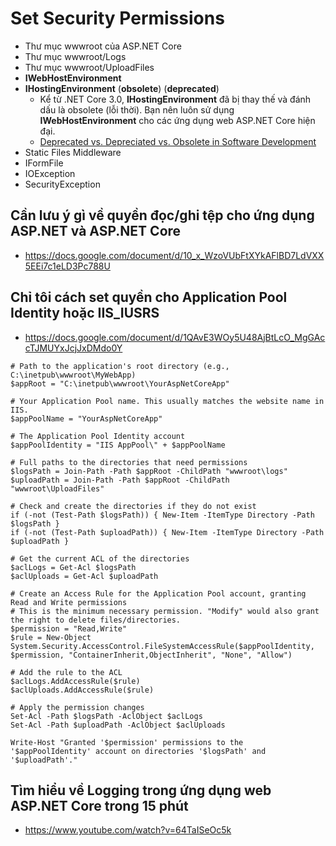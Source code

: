 # Set Security Permissions
+ Thư mục wwwroot của ASP.NET Core
+ Thư mục wwwroot/Logs
+ Thư mục wwwroot/UploadFiles
+ **IWebHostEnvironment**
+ **IHostingEnvironment** (**obsolete**) (**deprecated**)
  + Kể từ .NET Core 3.0, **IHostingEnvironment** đã bị thay thế và đánh dấu là obsolete (lỗi thời). Bạn nên luôn sử dụng **IWebHostEnvironment** cho các ứng dụng web ASP.NET Core hiện đại.
  + [Deprecated vs. Depreciated vs. Obsolete in Software Development](https://docs.google.com/document/d/156u0l8kNILlBs0V9-9g2ciHJsKT-qTeErM9RM2dpUk4)
+ Static Files Middleware
+ IFormFile
+ IOException
+ SecurityException

## Cần lưu ý gì về quyền đọc/ghi tệp cho ứng dụng ASP.NET và ASP.NET Core
+ https://docs.google.com/document/d/10_x_WzoVUbFtXYkAFlBD7LdVXX5EEi7c1eLD3Pc788U

## Chỉ tôi cách set quyền cho Application Pool Identity hoặc IIS_IUSRS
+ https://docs.google.com/document/d/1QAvE3WOy5U48AjBtLcO_MgGAccTJMUYxJcjJxDMdo0Y

```
# Path to the application's root directory (e.g., C:\inetpub\wwwroot\MyWebApp)
$appRoot = "C:\inetpub\wwwroot\YourAspNetCoreApp"

# Your Application Pool name. This usually matches the website name in IIS.
$appPoolName = "YourAspNetCoreApp"

# The Application Pool Identity account
$appPoolIdentity = "IIS AppPool\" + $appPoolName

# Full paths to the directories that need permissions
$logsPath = Join-Path -Path $appRoot -ChildPath "wwwroot\logs"
$uploadPath = Join-Path -Path $appRoot -ChildPath "wwwroot\UploadFiles"

# Check and create the directories if they do not exist
if (-not (Test-Path $logsPath)) { New-Item -ItemType Directory -Path $logsPath }
if (-not (Test-Path $uploadPath)) { New-Item -ItemType Directory -Path $uploadPath }

# Get the current ACL of the directories
$aclLogs = Get-Acl $logsPath
$aclUploads = Get-Acl $uploadPath

# Create an Access Rule for the Application Pool account, granting Read and Write permissions
# This is the minimum necessary permission. "Modify" would also grant the right to delete files/directories.
$permission = "Read,Write"
$rule = New-Object System.Security.AccessControl.FileSystemAccessRule($appPoolIdentity, $permission, "ContainerInherit,ObjectInherit", "None", "Allow")

# Add the rule to the ACL
$aclLogs.AddAccessRule($rule)
$aclUploads.AddAccessRule($rule)

# Apply the permission changes
Set-Acl -Path $logsPath -AclObject $aclLogs
Set-Acl -Path $uploadPath -AclObject $aclUploads

Write-Host "Granted '$permission' permissions to the '$appPoolIdentity' account on directories '$logsPath' and '$uploadPath'."
```

## Tìm hiểu về Logging trong ứng dụng web ASP.NET Core trong 15 phút
+ https://www.youtube.com/watch?v=64TaISeOc5k
